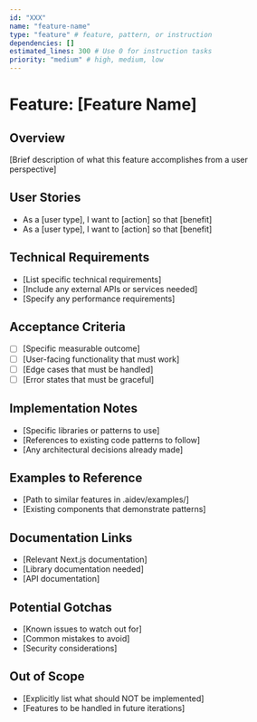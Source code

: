 ```yaml
---
id: "XXX"
name: "feature-name"
type: "feature" # feature, pattern, or instruction
dependencies: []
estimated_lines: 300 # Use 0 for instruction tasks
priority: "medium" # high, medium, low
---
```


# Feature: [Feature Name]

## Overview
[Brief description of what this feature accomplishes from a user perspective]

## User Stories
- As a [user type], I want to [action] so that [benefit]
- As a [user type], I want to [action] so that [benefit]

## Technical Requirements
- [List specific technical requirements]
- [Include any external APIs or services needed]
- [Specify any performance requirements]

## Acceptance Criteria
- [ ] [Specific measurable outcome]
- [ ] [User-facing functionality that must work]
- [ ] [Edge cases that must be handled]
- [ ] [Error states that must be graceful]

## Implementation Notes
- [Specific libraries or patterns to use]
- [References to existing code patterns to follow]
- [Any architectural decisions already made]

## Examples to Reference
- [Path to similar features in .aidev/examples/]
- [Existing components that demonstrate patterns]

## Documentation Links
- [Relevant Next.js documentation]
- [Library documentation needed]
- [API documentation]

## Potential Gotchas
- [Known issues to watch out for]
- [Common mistakes to avoid]
- [Security considerations]

## Out of Scope
- [Explicitly list what should NOT be implemented]
- [Features to be handled in future iterations]